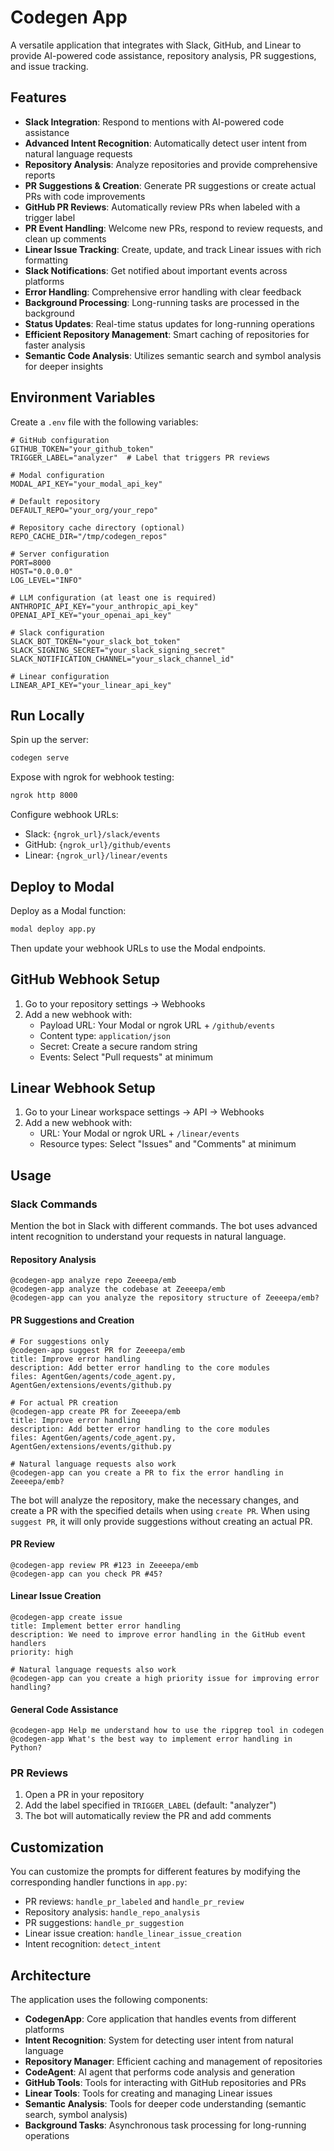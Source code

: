 # Codegen App

A versatile application that integrates with Slack, GitHub, and Linear to provide AI-powered code assistance, repository analysis, PR suggestions, and issue tracking.

## Features

- **Slack Integration**: Respond to mentions with AI-powered code assistance
- **Advanced Intent Recognition**: Automatically detect user intent from natural language requests
- **Repository Analysis**: Analyze repositories and provide comprehensive reports
- **PR Suggestions & Creation**: Generate PR suggestions or create actual PRs with code improvements
- **GitHub PR Reviews**: Automatically review PRs when labeled with a trigger label
- **PR Event Handling**: Welcome new PRs, respond to review requests, and clean up comments
- **Linear Issue Tracking**: Create, update, and track Linear issues with rich formatting
- **Slack Notifications**: Get notified about important events across platforms
- **Error Handling**: Comprehensive error handling with clear feedback
- **Background Processing**: Long-running tasks are processed in the background
- **Status Updates**: Real-time status updates for long-running operations
- **Efficient Repository Management**: Smart caching of repositories for faster analysis
- **Semantic Code Analysis**: Utilizes semantic search and symbol analysis for deeper insights

## Environment Variables

Create a `.env` file with the following variables:

```
# GitHub configuration
GITHUB_TOKEN="your_github_token"
TRIGGER_LABEL="analyzer"  # Label that triggers PR reviews

# Modal configuration
MODAL_API_KEY="your_modal_api_key"

# Default repository
DEFAULT_REPO="your_org/your_repo"

# Repository cache directory (optional)
REPO_CACHE_DIR="/tmp/codegen_repos"

# Server configuration
PORT=8000
HOST="0.0.0.0"
LOG_LEVEL="INFO"

# LLM configuration (at least one is required)
ANTHROPIC_API_KEY="your_anthropic_api_key"
OPENAI_API_KEY="your_openai_api_key"

# Slack configuration
SLACK_BOT_TOKEN="your_slack_bot_token"
SLACK_SIGNING_SECRET="your_slack_signing_secret"
SLACK_NOTIFICATION_CHANNEL="your_slack_channel_id"

# Linear configuration
LINEAR_API_KEY="your_linear_api_key"
```

## Run Locally

Spin up the server:

```bash
codegen serve
```

Expose with ngrok for webhook testing:

```bash
ngrok http 8000
```

Configure webhook URLs:

- Slack: `{ngrok_url}/slack/events`
- GitHub: `{ngrok_url}/github/events`
- Linear: `{ngrok_url}/linear/events`

## Deploy to Modal

Deploy as a Modal function:

```bash
modal deploy app.py
```

Then update your webhook URLs to use the Modal endpoints.

## GitHub Webhook Setup

1. Go to your repository settings → Webhooks
2. Add a new webhook with:
   - Payload URL: Your Modal or ngrok URL + `/github/events`
   - Content type: `application/json`
   - Secret: Create a secure random string
   - Events: Select "Pull requests" at minimum

## Linear Webhook Setup

1. Go to your Linear workspace settings → API → Webhooks
2. Add a new webhook with:
   - URL: Your Modal or ngrok URL + `/linear/events`
   - Resource types: Select "Issues" and "Comments" at minimum

## Usage

### Slack Commands

Mention the bot in Slack with different commands. The bot uses advanced intent recognition to understand your requests in natural language.

#### Repository Analysis

```
@codegen-app analyze repo Zeeeepa/emb
@codegen-app analyze the codebase at Zeeeepa/emb
@codegen-app can you analyze the repository structure of Zeeeepa/emb?
```

#### PR Suggestions and Creation

```
# For suggestions only
@codegen-app suggest PR for Zeeeepa/emb
title: Improve error handling
description: Add better error handling to the core modules
files: AgentGen/agents/code_agent.py, AgentGen/extensions/events/github.py

# For actual PR creation
@codegen-app create PR for Zeeeepa/emb
title: Improve error handling
description: Add better error handling to the core modules
files: AgentGen/agents/code_agent.py, AgentGen/extensions/events/github.py

# Natural language requests also work
@codegen-app can you create a PR to fix the error handling in Zeeeepa/emb?
```

The bot will analyze the repository, make the necessary changes, and create a PR with the specified details when using `create PR`. When using `suggest PR`, it will only provide suggestions without creating an actual PR.

#### PR Review

```
@codegen-app review PR #123 in Zeeeepa/emb
@codegen-app can you check PR #45?
```

#### Linear Issue Creation

```
@codegen-app create issue
title: Implement better error handling
description: We need to improve error handling in the GitHub event handlers
priority: high

# Natural language requests also work
@codegen-app can you create a high priority issue for improving error handling?
```

#### General Code Assistance

```
@codegen-app Help me understand how to use the ripgrep tool in codegen
@codegen-app What's the best way to implement error handling in Python?
```

### PR Reviews

1. Open a PR in your repository
2. Add the label specified in `TRIGGER_LABEL` (default: "analyzer")
3. The bot will automatically review the PR and add comments

## Customization

You can customize the prompts for different features by modifying the corresponding handler functions in `app.py`:

- PR reviews: `handle_pr_labeled` and `handle_pr_review`
- Repository analysis: `handle_repo_analysis`
- PR suggestions: `handle_pr_suggestion`
- Linear issue creation: `handle_linear_issue_creation`
- Intent recognition: `detect_intent`

## Architecture

The application uses the following components:

- **CodegenApp**: Core application that handles events from different platforms
- **Intent Recognition**: System for detecting user intent from natural language
- **Repository Manager**: Efficient caching and management of repositories
- **CodeAgent**: AI agent that performs code analysis and generation
- **GitHub Tools**: Tools for interacting with GitHub repositories and PRs
- **Linear Tools**: Tools for creating and managing Linear issues
- **Semantic Analysis**: Tools for deeper code understanding (semantic search, symbol analysis)
- **Background Tasks**: Asynchronous task processing for long-running operations
